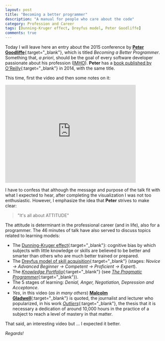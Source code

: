```yaml
---
layout: post
title: "Becoming a better programmer"
description: "A manual for people who care about the code"
category: Profession and Career
tags: [Dunning-Kruger effect, Dreyfus model, Peter Goodliffe]
comments: true
---
```


Today I will leave here an entry about the 2015 conference by [**Peter Goodliffe**](http://www.goodliffe.net/){:target="_blank"}, which is titled *Becoming a Better Programmer*. Something that, *a priori*, should be the goal of every software developer passionate about his profession (<span class="glossary"><a href="#" class="tooltip-right" data-tooltip="{{site.data.glossary.IMHO}}">IMHO</a></span>). **Peter** has a [book published by O'Reilly](https://www.amazon.es/Becoming-Better-Programmer-Handbook-People/dp/1491905530/){:target="_blank"} in 2014, with the same title.

This time, first the video and then some notes on it:

<iframe width="420" height="315" src="https://www.youtube.com/embed/85fXs6cQETQ" frameborder="0" allowfullscreen>&nbsp;</iframe><br />

I have to confess that although the message and purpose of the talk fit with what I expected to hear, after completing the visualization I was not too enthusiastic. However, I emphasize the idea that **Peter** strives to make clear:

> "It's all about ATTITUDE"

The attitude is determinant in the professional career (and in life), also for a programmer. The 46 minutes of talk have also served to discuss topics related to learning models:

* The [Dunning-Kruger effect](https://es.wikipedia.org/wiki/Efecto_Dunning-Kruger){:target="_blank"}: cognitive bias by which subjects with little knowledge or skills are believed to be better and smarter than others who are much better trained or prepared.
* The [Dreyfus model of skill acquisition](https://en.wikipedia.org/wiki/Dreyfus_model_of_skill_acquisition){:target="_blank"} (stages: _Novice -> Advanced Beginner -> Competent -> Proficient -> Expert_).
* The [_Knowledge Portfolio_](http://flylib.com/books/en/1.315.1.18/1/){:target="_blank"} (see [_The Pragmatic Programmer_](https://pragprog.com/book/tpp/the-pragmatic-programmer){:target="_blank"}).
* The 5 stages of learning: _Denial, Anger, Negotiation, Depression and Acceptance_.
* *Yes*, in this video (*as in many others*) [**Malcolm Gladwell**](http://gladwell.com/){:target="_blank"} is quoted, the journalist and lecturer who popularized, in his work [_Outliers_](https://en.wikipedia.org/wiki/Outliers_(book)){:target="_blank"}, the thesis that it is necessary a dedication of around 10,000 hours in the practice of a subject to reach a level of mastery in that matter.

That said, an interesting video but ... I expected it better. 

*Regards!*